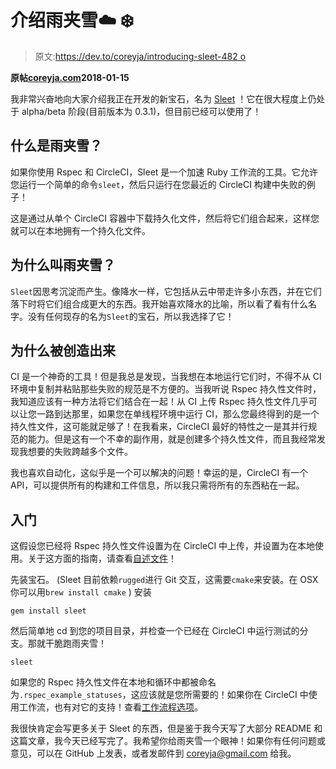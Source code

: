 # 介绍雨夹雪☁️ ❄️

> 原文:[https://dev.to/coreyja/introducing-sleet-482 o](https://dev.to/coreyja/introducing-sleet---482o)

**原帖[coreyja.com](https://coreyja.com/introducing-sleet/)2018-01-15**

我非常兴奋地向大家介绍我正在开发的新宝石，名为 [Sleet](https://github.com/coreyja/sleet) ！它在很大程度上仍处于 alpha/beta 阶段(目前版本为 0.3.1)，但目前已经可以使用了！

## [](#what-is-sleet)什么是雨夹雪？

如果你使用 Rspec 和 CircleCI，Sleet 是一个加速 Ruby 工作流的工具。它允许您运行一个简单的命令`sleet`，然后只运行在您最近的 CircleCI 构建中失败的例子！

这是通过从单个 CircleCI 容器中下载持久化文件，然后将它们组合起来，这样您就可以在本地拥有一个持久化文件。

## [](#why-is-it-called-sleet)为什么叫雨夹雪？

`Sleet`因思考沉淀而产生。像降水一样，它包括从云中带走许多小东西，并在它们落下时将它们组合成更大的东西。我开始喜欢降水的比喻，所以看了看有什么名字。没有任何现存的名为`Sleet`的宝石，所以我选择了它！

## [](#why-it-was-created)为什么被创造出来

CI 是一个神奇的工具！但是我总是发现，当我想在本地运行它们时，不得不从 CI 环境中复制并粘贴那些失败的规范是不方便的。当我听说 Rspec 持久性文件时，我知道应该有一种方法将它们结合在一起！从 CI 上传 Rspec 持久性文件几乎可以让您一路到达那里，如果您在单线程环境中运行 CI，那么您最终得到的是一个持久性文件，这可能就足够了！在我看来，CircleCI 最好的特性之一是其并行规范的能力。但是这有一个不幸的副作用，就是创建多个持久性文件，而且我经常发现我想要的失败跨越多个文件。

我也喜欢自动化，这似乎是一个可以解决的问题！幸运的是，CircleCI 有一个 API，可以提供所有的构建和工件信息，所以我只需将所有的东西粘在一起。

## [](#getting-started)入门

这假设您已经将 Rspec 持久性文件设置为在 CircleCI 中上传，并设置为在本地使用。关于这方面的指南，请查看[自述文件](https://github.com/coreyja/sleet#getting-started)！

先装宝石。
(Sleet 目前依赖`rugged`进行 Git 交互，这需要`cmake`来安装。在 OSX 你可以用`brew install cmake` )
安装

```
gem install sleet 
```

然后简单地 cd 到您的项目目录，并检查一个已经在 CircleCI 中运行测试的分支。那就干脆跑雨夹雪！

```
sleet 
```

如果您的 Rspec 持久性文件在本地和循环中都被命名为`.rspec_example_statuses`，这应该就是您所需要的！如果你在 CircleCI 中使用工作流，也有对它的支持！查看[工作流程选项](https://github.com/coreyja/sleet#workflows)。

我很快肯定会写更多关于 Sleet 的东西，但是鉴于我今天写了大部分 README 和这篇文章，我今天已经写完了。我希望你给雨夹雪一个眼神！如果你有任何问题或意见，可以在 GitHub 上发表，或者发邮件到 coreyja@gmail.com 给我。